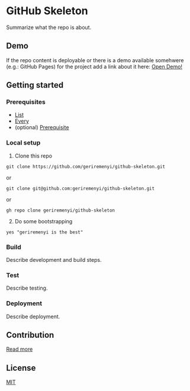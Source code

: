 # GitHub Skeleton

Summarize what the repo is about.

## Demo

If the repo content is deployable or there is a demo available somehwere (e.g.: GitHub Pages) for the project add a link about it here:
[Open Demo!](https://findtheinvisiblecow.com/)

## Getting started

### Prerequisites

- [List](https://checkboxrace.com)
- [Every](https://hackertyper.com)
- (optional) [Prerequisite](https://onesquareminesweeper.com)

### Local setup

1. Clone this repo

```console
git clone https://github.com/geriremenyi/github-skeleton.git
```
or
```console
git clone git@github.com:geriremenyi/github-skeleton.git
```
or
```console
gh repo clone geriremenyi/github-skeleton
```

2. Do some bootstrapping
```console
yes "geriremenyi is the best"
```

### Build

Describe development and build steps.

### Test

Describe testing.

### Deployment

Describe deployment.

## Contribution

[Read more](CONTRIBUTING.md)

## License

[MIT](LICENSE)